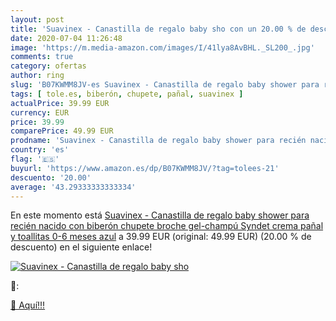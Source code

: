 ```yaml
---
layout: post
title: 'Suavinex - Canastilla de regalo baby sho con un 20.00 % de descuento'
date: 2020-07-04 11:26:48
image: 'https://m.media-amazon.com/images/I/41lya8AvBHL._SL200_.jpg'
comments: true
category: ofertas
author: ring
slug: 'B07KWMM8JV-es Suavinex - Canastilla de regalo baby shower para recién...'
tags: [ tole.es, biberón, chupete, pañal, suavinex ]
actualPrice: 39.99 EUR
currency: EUR
price: 39.99
comparePrice: 49.99 EUR
prodname: 'Suavinex - Canastilla de regalo baby shower para recién nacido con biberón  chupete  broche  gel-champú Syndet  crema pañal y toallitas  0-6 meses  azul'
country: 'es'
flag: '🇪🇸'
buyurl: 'https://www.amazon.es/dp/B07KWMM8JV/?tag=tolees-21'
descuento: '20.00'
average: '43.29333333333334'
---
```


En este momento está [Suavinex - Canastilla de regalo baby shower para recién nacido con biberón  chupete  broche  gel-champú Syndet  crema pañal y toallitas  0-6 meses  azul](https://www.amazon.es/dp/B07KWMM8JV/?tag=tolees-21) a 39.99 EUR (original: 49.99 EUR) (20.00 %  de descuento) en el siguiente enlace!

[![Suavinex - Canastilla de regalo baby sho](https://m.media-amazon.com/images/I/41lya8AvBHL._SL200_.jpg)](https://www.amazon.es/dp/B07KWMM8JV/?tag=tolees-21)

🔎:


[🛒 Aquí!!!](https://www.amazon.es/dp/B07KWMM8JV/?tag=tolees-21)
